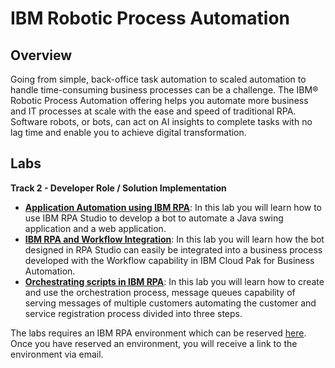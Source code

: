 # IBM Robotic Process Automation

## Overview

Going from simple, back-office task automation to scaled  automation to handle time-consuming business processes can be a  challenge. The IBM® Robotic Process Automation offering helps you automate more business and IT processes at scale with the ease and speed of traditional RPA. Software robots, or bots, can act on AI insights to  complete tasks with no lag time and enable you to achieve digital transformation.            

## Labs

**Track 2 - Developer Role / Solution Implementation**

- **[Application Automation using IBM RPA](Lab%20Guide%20-%20Application%20Automation%20using%20IBM%20RPA.pdf)**: In this lab you will learn how to use IBM RPA Studio to develop a bot to automate a Java swing application and a web application. 
- **[IBM RPA and Workflow Integration](Lab%20Guide%20-%20IBM%20RPA%20and%20Workflow%20Integration.pdf)**: In this lab you will learn how the bot designed in RPA Studio can easily be integrated into a business process developed with the Workflow capability in IBM Cloud Pak for Business Automation.
- **[Orchestrating scripts in IBM RPA](Lab%20Guide%20-%20Orchestrating%20scripts%20ibm%20IBM%20RPA.pdf)**: In this lab you will learn how to create and use the orchestration process, message queues capability of serving messages of multiple customers automating the customer and service registration process divided into three steps.


The labs requires an IBM RPA environment which can be reserved [here](https://techzone.ibm.com/collection/ibm-business-automation-traditional-and-on-premise). Once you have reserved an environment, you will receive a link to the environment via email. 

